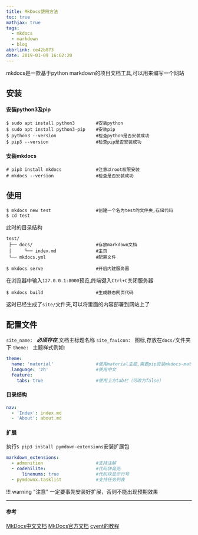 ```yaml
---
title: MkDocs使用方法
toc: true
mathjax: true
tags:
  - mkdocs
  - markdown
  - blog
abbrlink: ce42b873
date: 2019-01-09 16:02:20
---
```


mkdocs是一款基于python markdown的项目文档工具,可以用来编写一个网站

<!--more-->
## 安装
#### 安装python3及pip
```shell
$ sudo apt install python3        #安装python
$ sudo apt install python3-pip    #安装pip
$ python3 --version               #检查python是否安装成功
$ pip3 --version                  #检查pip是否安装成功
```
#### 安装mkdocs
```shell
# pip3 install mkdocs             #注意以root权限安装
# mkdocs --version                #检查是否安装成功
```

## 使用
```shell
$ mkdocs new test                 #创建一个名为test的文件夹,存储代码
$ cd test
```
此时的目录结构
```test
test/
 ├── docs/                        #存放markdown文档
 │     └── index.md               #主页
 └── mkdocs.yml                   #配置文件
```
```shell
$ mkdocs serve                    #开启内建服务器
```
在浏览器中输入`127.0.0.1:8000`预览,终端键入`Ctrl+C`关闭服务器
```shell
$ mkdocs build                    #生成静态网页代码
```
这时已经生成了`site/`文件夹,可以将里面的内容部署到网站上了

## 配置文件
`site_name: `  __*必须存在*__,文档主标题名称
`site_favicon: `  图标,存放在`docs/`文件夹下
`theme: `  主题样式例如:
```yaml
theme: 
  name: 'material'                #使用material主题,需要pip安装mkdocs-material
  language: 'zh'                  #使用中文
  feature:
    tabs: true                    #使用上方tab栏（可改为false）
```
#### 目录结构
```yaml
nav:
  - 'Index': index.md
  - 'About': about.md
```
#### 扩展
执行`$ pip3 install pymdown-extensions`安装扩展包
```yaml
markdown_extensions:
  - admonition                    #支持注解
  - codehilite:                   #代码块高亮
      linenums: true              #代码块显示行号
  - pymdownx.tasklist             #支持任务列表
```

!!! warning "注意"
    一定要事先安装好扩展，否则不能出现预期效果

---
#### 参考
[MkDocs中文文档](https://markdown-docs-zh.readthedocs.io/zh_CN/latest/)
[MkDocs官方文档](https://www.mkdocs.org/)
[cyent的教程](https://cyent.github.io/markdown-with-mkdocs-material)